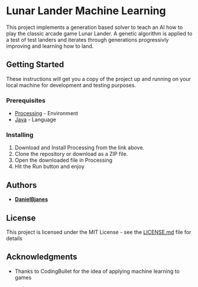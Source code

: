 # Lunar Lander Machine Learning

This project implements a generation based solver to teach an AI how to play the classic arcade game Lunar Lander. A genetic algorithm is applied to a test of test landers and iterates through generations progressivly improving and learning how to land.

## Getting Started

These instructions will get you a copy of the project up and running on your local machine for development and testing purposes.

### Prerequisites

* [Processing](https://processing.org/) - Environment
* [Java](https://www.java.com/en/) - Language 

### Installing

1. Download and Install Processing from the link above.
2. Clone the repository or download as a ZIP file.
3. Open the downloaded file in Processing
4. Hit the Run button and enjoy
 
## Authors

* **[DanielBjanes](https://github.com/danielbjanes)**

## License

This project is licensed under the MIT License - see the [LICENSE.md](LICENSE.md) file for details

## Acknowledgments

* Thanks to CodingBullet for the idea of applying machine learning to games
